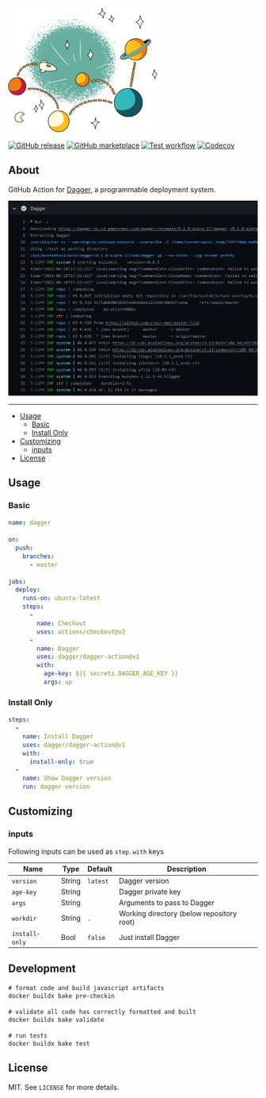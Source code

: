 ![Dagger](.github/dagger.png)

[![GitHub release](https://img.shields.io/github/release/dagger/dagger-action.svg?style=flat-square)](https://github.com/dagger/dagger-action/releases/latest)
[![GitHub marketplace](https://img.shields.io/badge/marketplace-dagger--action-blue?logo=github&style=flat-square)](https://github.com/marketplace/actions/dagger-action)
[![Test workflow](https://img.shields.io/github/workflow/status/dagger/dagger-action/test?label=test&logo=github&style=flat-square)](https://github.com/dagger/dagger-action/actions?workflow=test)
[![Codecov](https://img.shields.io/codecov/c/github/dagger/dagger-action?logo=codecov&style=flat-square)](https://codecov.io/gh/dagger/dagger-action)

## About

GitHub Action for [Dagger](https://dagger.io), a programmable deployment system.

![Screenshot](.github/dagger-action.png)

___

* [Usage](#usage)
  * [Basic](#basic)
  * [Install Only](#install-only)
* [Customizing](#customizing)
  * [inputs](#inputs)
* [License](#license)

## Usage

### Basic

```yaml
name: dagger

on:
  push:
    branches:
      - master

jobs:
  deploy:
    runs-on: ubuntu-latest
    steps:
      -
        name: Checkout
        uses: actions/checkout@v2
      -
        name: Dagger
        uses: dagger/dagger-action@v1
        with:
          age-key: ${{ secrets.DAGGER_AGE_KEY }}
          args: up
```

### Install Only

```yaml
steps:
  -
    name: Install Dagger
    uses: dagger/dagger-action@v1
    with:
      install-only: true
  -
    name: Show Dagger version
    run: dagger version
```

## Customizing

### inputs

Following inputs can be used as `step.with` keys

| Name             | Type    | Default      | Description                                                      |
|------------------|---------|--------------|------------------------------------------------------------------|
| `version`        | String  | `latest`     | Dagger version                                                   |
| `age-key`        | String  |              | Dagger private key                                               |
| `args`           | String  |              | Arguments to pass to Dagger                                      |
| `workdir`        | String  | `.`          | Working directory (below repository root)                        |
| `install-only`   | Bool    | `false`      | Just install Dagger                                              |

## Development

```shell
# format code and build javascript artifacts
docker buildx bake pre-checkin

# validate all code has correctly formatted and built
docker buildx bake validate

# run tests
docker buildx bake test
```

## License

MIT. See `LICENSE` for more details.

